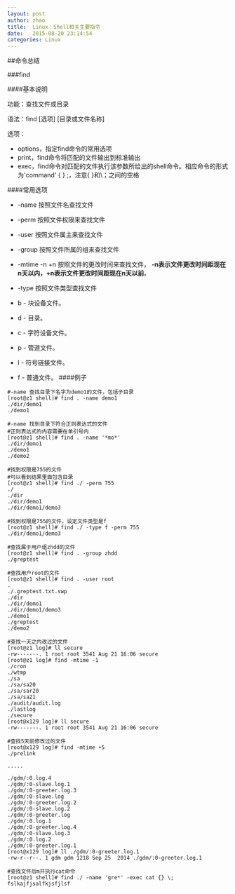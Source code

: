 ```yaml
---
layout: post
author: zhao
title:  Linux：Shell相关主要指令
date:   2015-08-20 23:14:54
categories: Linux
---
```



##命令总结

###find

####基本说明

功能：查找文件或目录

语法：find [选项] [目录或文件名称]

选项：
- options，指定find命令的常用选项
- print，find命令将匹配的文件输出到标准输出
- exec，find命令对匹配的文件执行该参数所给出的shell命令。相应命令的形式为'command' {  } \;，注意{   }和\；之间的空格 

####常用选项

- -name 按照文件名查找文件

- -perm 按照文件权限来查找文件

- -user 按照文件属主来查找文件

- -group 按照文件所属的组来查找文件

- -mtime -n +n 按照文件的更改时间来查找文件， **-n表示文件更改时间距现在n天以内，+n表示文件更改时间距现在n天以前**。

- -type 按照文件类型查找文件
 - b - 块设备文件。
 - d - 目录。
 - c - 字符设备文件。
 - p - 管道文件。
 - l - 符号链接文件。
 - f - 普通文件。
####例子

~~~
#-name 查找目录下名字为demo1的文件，包括子目录
[root@z1 shell]# find . -name demo1
./dir/demo1
./demo1

#-name 找到目录下符合正则表达式的文件
#正则表达式的内容需要在单引号内
[root@z1 shell]# find . -name '*mo*'
./dir/demo1
./demo1
./demo2

#找到权限是755的文件
#可以看到结果里面包含目录
[root@z1 shell]# find ./ -perm 755
./
./dir
./dir/demo1
./dir/demo1/demo3

#找到权限是755的文件，设定文件类型是f
[root@z1 shell]# find ./ -type f -perm 755
./dir/demo1/demo3

#查找属于用户组zhdd的文件
[root@z1 shell]# find . -group zhdd
./greptest

#查找用户root的文件
[root@z1 shell]# find . -user root
.
./.greptest.txt.swp
./dir
./dir/demo1
./dir/demo1/demo3
./demo1
./greptest
./demo2

#查找一天之内改过的文件
[root@z1 log]# ll secure
-rw-------. 1 root root 3541 Aug 21 16:06 secure
[root@z1 log]# find -mtime -1
./cron
./wtmp
./sa
./sa/sa20
./sa/sar20
./sa/sa21
./audit/audit.log
./lastlog
./secure
[root@x129 log]# ll secure
-rw-------. 1 root root 3541 Aug 21 16:06 secure

#查找5天前修改过的文件
[root@x129 log]# find -mtime +5
./prelink

.....

./gdm/:0.log.4
./gdm/:0-slave.log.1
./gdm/:0-greeter.log.3
./gdm/:0-slave.log
./gdm/:0-greeter.log.2
./gdm/:0-slave.log.2
./gdm/:0-greeter.log
./gdm/:0.log.1
./gdm/:0-greeter.log.4
./gdm/:0-slave.log.3
./gdm/:0.log.2
./gdm/:0-greeter.log.1
[root@x129 log]# ll ./gdm/:0-greeter.log.1
-rw-r--r--. 1 gdm gdm 1218 Sep 25  2014 ./gdm/:0-greeter.log.1

#查找文件后m并执行cat命令
[root@z1 shell]# find ./ -name 'gre*' -exec cat {} \;
fslkajfjsalfkjsfjlsf
~~~













